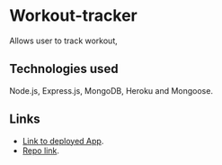 # Workout-tracker
Allows user to track workout,
## Technologies used
Node.js, Express.js, MongoDB, Heroku and Mongoose.
## Links
* [Link to deployed App](https://safe-reef-58193.herokuapp.com/).
* [Repo link](https://github.com/himaja830/Workout-tracker).

